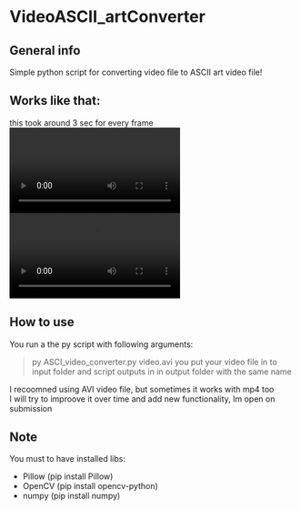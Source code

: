 # VideoASCII_artConverter

## General info
Simple python script for converting video file to ASCII art video file!

## Works like that:
this took around 3 sec for every frame <br/>
![sampleInput](https://user-images.githubusercontent.com/69404231/112722866-159e2f80-8f0c-11eb-990f-9e0e252daee0.mp4)<br/>
![sampleUotput](https://user-images.githubusercontent.com/69404231/112723125-56e30f00-8f0d-11eb-9039-0453582832b9.mp4)<br/>

## How to use 
You run a the py script with following arguments: <br/>
  > py ASCI_video_converter.py video.avi 
you put your video file in to input folder and script outputs in in output folder with the same name <br/>
  
 I recoomned using AVI video file, but sometimes it works with mp4 too <br/>
 I will try to improove it over time and add new functionality, Im open on submission <br/>
  
## Note
You must to have installed libs: 
* Pillow (pip install Pillow)
* OpenCV (pip install opencv-python)
* numpy  (pip install numpy)

